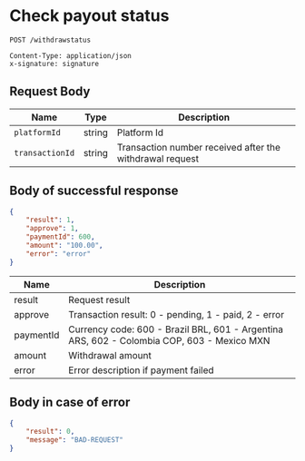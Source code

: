 # Check payout status

```http
POST /withdrawstatus

Content-Type: application/json
x-signature: signature
```

## Request Body
| Name | Type | Description |
|-------------|--------|-------------------------------|
| `platformId` | string | Platform Id |
| `transactionId` | string | Transaction number received after the withdrawal request |

## Body of successful response
```json
{
    "result": 1,
    "approve": 1,
    "paymentId": 600,
    "amount": "100.00",
    "error": "error"
}
```

| Name | Description |
|------|-------------------------------|
| result | Request result |
| approve | Transaction result: 0 - pending, 1 - paid, 2 - error |
| paymentId | Currency code: 600 - Brazil BRL, 601 - Argentina ARS, 602 - Colombia COP, 603 - Mexico MXN |
| amount | Withdrawal amount |
| error | Error description if payment failed |

## Body in case of error
```json
{
    "result": 0,
    "message": "BAD-REQUEST"
}
```
